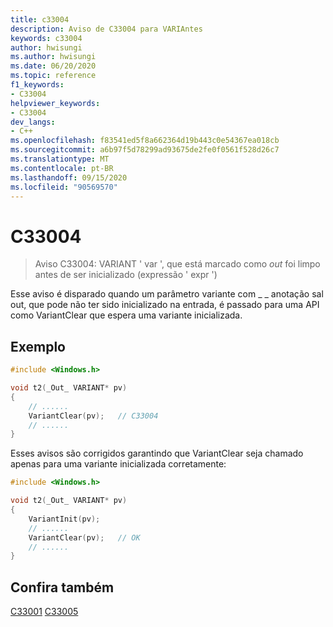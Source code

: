 ```yaml
---
title: c33004
description: Aviso de C33004 para VARIAntes
keywords: c33004
author: hwisungi
ms.author: hwisungi
ms.date: 06/20/2020
ms.topic: reference
f1_keywords:
- C33004
helpviewer_keywords:
- C33004
dev_langs:
- C++
ms.openlocfilehash: f83541ed5f8a662364d19b443c0e54367ea018cb
ms.sourcegitcommit: a6b97f5d78299ad93675de2fe0f0561f528d26c7
ms.translationtype: MT
ms.contentlocale: pt-BR
ms.lasthandoff: 09/15/2020
ms.locfileid: "90569570"
---
```

# <a name="c33004"></a>C33004

> Aviso C33004: VARIANT ' var ', que está marcado como _out_ foi limpo antes de ser inicializado (expressão ' expr ')

Esse aviso é disparado quando um parâmetro variante com \_ \_ anotação sal out, que pode não ter sido inicializado na entrada, é passado para uma API como VariantClear que espera uma variante inicializada.

## <a name="example"></a>Exemplo

```cpp
#include <Windows.h>

void t2(_Out_ VARIANT* pv)
{
    // ......
    VariantClear(pv);   // C33004
    // ......
}
```

Esses avisos são corrigidos garantindo que VariantClear seja chamado apenas para uma variante inicializada corretamente:
```cpp
#include <Windows.h>

void t2(_Out_ VARIANT* pv)
{
    VariantInit(pv);
    // ......
    VariantClear(pv);   // OK
    // ......
}
```
## <a name="see-also"></a>Confira também

[C33001](/cpp/code-quality/c33001) 
 [C33005](/cpp/code-quality/c33005)
